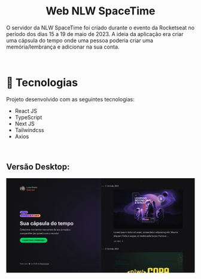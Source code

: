 <h1 align="center">Web NLW SpaceTime</h1>

O servidor da NLW SpaceTime foi criado durante o evento da Rocketseat no período dos dias 15 a 19 de maio de 2023. A ideia da aplicação era criar uma cápsula do tempo onde uma pessoa poderia criar uma memória/lembrança e adicionar na sua conta.

<br/>

# 🚀 Tecnologias

Projeto desenvolvido com as seguintes tecnologias:

- React JS
- TypeScript
- Next JS
- Tailwindcss
- Axios

<br/>

<h2>Versão Desktop:</h2> 

![Alt text](public/bg-desktop.png)